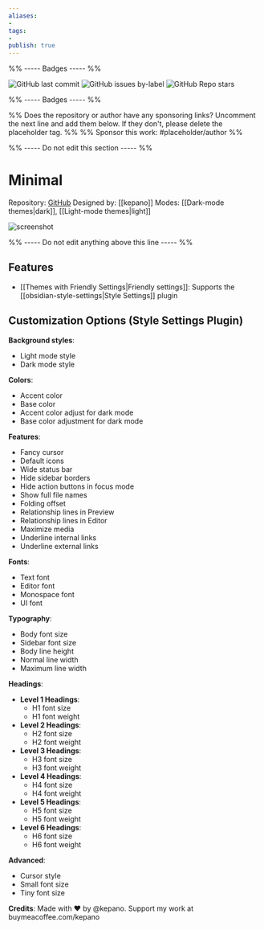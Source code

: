 ```yaml
---
aliases:
- 
tags: 
- 
publish: true
---
```


%% ----- Badges ----- %%

![GitHub last commit](https://img.shields.io/github/last-commit/kepano/obsidian-minimal?color=573E7A&label=last%20update&logo=github&style=for-the-badge)
![GitHub issues by-label](https://img.shields.io/github/issues/kepano/obsidian-minimal/help%20wanted?color=573E7A&logo=github&style=for-the-badge) 
![GitHub Repo stars](https://img.shields.io/github/stars/kepano/obsidian-minimal?color=573E7A&logo=github&style=for-the-badge)

%% ----- Badges ----- %%

%% Does the repository or author have any sponsoring links? Uncomment the next line and add them below. If they don't, please delete the placeholder tag. %%
%% Sponsor this work: #placeholder/author %%

%% ----- Do not edit this section ----- %%

# Minimal

Repository: [GitHub](https://github.com/kepano/obsidian-minimal)
Designed by: [[kepano]]
Modes: [[Dark-mode themes|dark]], [[Light-mode themes|light]]



![screenshot](https://github.com/kepano/obsidian-minimal/raw/master/dark-simple.png)

%% ----- Do not edit anything above this line ----- %% 

## Features

- [[Themes with Friendly Settings|Friendly settings]]: Supports the [[obsidian-style-settings|Style Settings]] plugin

## Customization Options (Style Settings Plugin) 

**Background styles**: 
- Light mode style
- Dark mode style

**Colors**: 
- Accent color
- Base color
- Accent color adjust for dark mode
- Base color adjustment for dark mode

**Features**: 
- Fancy cursor
- Default icons
- Wide status bar
- Hide sidebar borders
- Hide action buttons in focus mode
- Show full file names
- Folding offset
- Relationship lines in Preview
- Relationship lines in Editor
- Maximize media
- Underline internal links
- Underline external links

**Fonts**: 
- Text font
- Editor font
- Monospace font
- UI font

**Typography**: 
- Body font size
- Sidebar font size
- Body line height
- Normal line width
- Maximum line width

**Headings**: 
- **Level 1 Headings**: 
    - H1 font size
    - H1 font weight
- **Level 2 Headings**: 
    - H2 font size
    - H2 font weight
- **Level 3 Headings**: 
    - H3 font size
    - H3 font weight
- **Level 4 Headings**: 
    - H4 font size
    - H4 font weight
- **Level 5 Headings**: 
    - H5 font size
    - H5 font weight
- **Level 6 Headings**: 
    - H6 font size
    - H6 font weight

**Advanced**: 
- Cursor style
- Small font size
- Tiny font size

**Credits**: Made with ❤︎ by @kepano. Support my work at buymeacoffee.com/kepano

